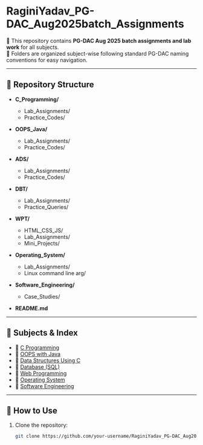 # RaginiYadav_PG-DAC_Aug2025batch_Assignments  

📘 This repository contains **PG-DAC Aug 2025 batch assignments and lab work** for all subjects.  
📝 Folders are organized subject-wise following standard PG-DAC naming conventions for easy navigation.  

---

## 📂 Repository Structure  

- **C_Programming/**
  - Lab_Assignments/  
  - Practice_Codes/  

- **OOPS_Java/**
  - Lab_Assignments/  
  - Practice_Codes/  

- **ADS/**
  - Lab_Assignments/  
  - Practice_Codes/  

- **DBT/**
  - Lab_Assignments/  
  - Practice_Queries/  

- **WPT/**
  - HTML_CSS_JS/  
  - Lab_Assignments/  
  - Mini_Projects/  

- **Operating_System/**
  - Lab_Assignments/
  - Linux command line arg/
  
- **Software_Engineering/**
  - Case_Studies/  

- **README.md**

---

## 📑 Subjects & Index  

- 🔹 [C Programming]()  
- 🔹 [OOPS with Java](https://github.com/RaagLibr/RaginiYadav_PG-DAC_Aug2025batch_Assignments/tree/main/OOPJ)  
- 🔹 [Data Structures Using C](./Data_Structures_Using_C/)  
- 🔹 [Database (SQL)](./Database_SQL/)  
- 🔹 [Web Programming](./Web_Programming/)  
- 🔹 [Operating System](./Operating_System/)  
- 🔹 [Software Engineering](./Software_Engineering/)  

---

## 🚀 How to Use  

1. Clone the repository:  
   ```bash
   git clone https://github.com/your-username/RaginiYadav_PG-DAC_Aug2025batch_Assignments.git
